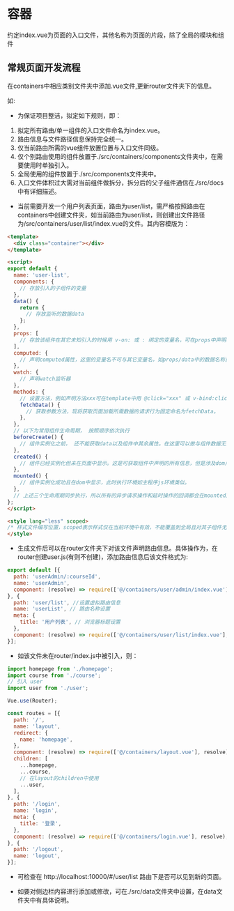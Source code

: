# 容器

约定index.vue为页面的入口文件，其他名称为页面的片段，除了全局的模块和组件

## 常规页面开发流程

在containers中相应类别文件夹中添加.vue文件,更新router文件夹下的信息。

如: 

* 为保证项目整洁，拟定如下规则，即：
1. 拟定所有路由/单一组件的入口文件命名为index.vue。
2. 路由信息与文件路径信息保持完全统一。
3. 仅当前路由所需的vue组件放置位置与入口文件同级。
4. 仅个别路由使用的组件放置于./src/containers/components文件夹中，在需要使用时单独引入。
5. 全局使用的组件放置于./src/components文件夹中。
6. 入口文件体积过大需对当前组件做拆分，拆分后的父子组件通信在./src/docs中有详细描述。

* 当前需要开发一个用户列表页面，路由为user/list，需严格按照路由在containers中创建文件夹，如当前路由为user/list，则创建出文件路径为/src/containers/user/list/index.vue的文件。其内容模版为：

```html
<template>
  <div class="container"></div>
</template>

<script>
export default {
  name: 'user-list',
  components: {
    // 存放引入的子组件的变量
  },
  data() {
    return {
      // 存放监听的数据data
    };
  },
  props: [
    // 存放该组件在其它未知引入的时候用 v-on: 或 : 绑定的变量名，可在props中声明相同变量名后用this.xxx的方式获取。
  ],
  computed: {
    // 声明computed属性，这里的变量名不可与其它变量名，如props/data中的数据名称重名
  },
  watch: {
    // 声明watch监听器
  },
  methods: {
    // 设置方法，例如声明方法xxx可在template中用 @click="xxx" 或 v-bind:click="xxx" 通过点击事件调用xxx方法，也可在生命周期中调用this.xxx()调用。
    fetchData() {
      // 获取参数方法，现将获取页面加载所需数据的请求行为固定命名为fetchData。
    },
  },
  // 以下为常用组件生命周期， 按照顺序依次执行
  beforeCreate() {
    // 组件实例化之前， 还不能获取data以及组件中其余属性。在这里可以做与组件数据无关的异步请求。
  },
  created() {
    // 组件已经实例化但未在页面中显示。这是可获取组件中声明的所有信息，但是涉及dom尺寸等信息的操作还无法执行。 this.$refs的操作还拿不到dom信息。
  },
  mounted() {
    // 组件实例化成功且在dom中显示，此时执行环境如主程序js环境类似。
  },
  // 上述三个生命周期同步执行，所以所有的异步请求操作和延时操作的回调都会在mounted之后执行。
};
</script>

<style lang="less" scoped>
/* 样式文件编写位置，scoped表示样式仅在当前环境中有效，不能覆盖到全局且对其子组件无效 */
</style>

```

* 生成文件后可以在router文件夹下对该文件声明路由信息。具体操作为，在router创建user.js(有则不创建)，添加路由信息后该文件格式为:

```js
export default [{
  path: 'userAdmin/:courseId',
  name: 'userAdmin',
  component: (resolve) => require(['@/containers/user/admin/index.vue'], resolve),
}, {
  path: 'user/list', //设置虚拟路由信息
  name: 'userList', // 路由名称设置
  meta: {
    title: '用户列表', // 浏览器标题设置
  },
  component: (resolve) => require(['@/containers/user/list/index.vue'], resolve), // 组件位置引入
}];
```

* 如该文件未在router/index.js中被引入，则：

```js
import homepage from './homepage';
import course from './course';
// 引入 user
import user from './user';

Vue.use(Router);

const routes = [{
  path: '/',
  name: 'layout',
  redirect: {
    name: 'homepage',
  },
  component: (resolve) => require(['@/containers/layout.vue'], resolve),
  children: [
    ...homepage,
    ...course,
    // 在layout的children中使用
    ...user,
  ],
}, {
  path: '/login',
  name: 'login',
  meta: {
    title: '登录',
  },
  component: (resolve) => require(['@/containers/login.vue'], resolve),
}, {
  path: '/logout',
  name: 'logout',
}];
```

* 可检查在 http://localhost:10000/#/user/list 路由下是否可以见到新的页面。

* 如要对侧边栏内容进行添加或修改，可在./src/data文件夹中设置，在data文件夹中有具体说明。